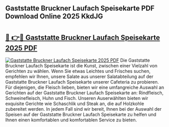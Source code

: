## Gaststatte Bruckner Laufach Speisekarte PDF Download Online 2025 KkdJG

# <h2><a href="http://gcbinuz.nevu.top/?p=Gaststatte+Bruckner+Laufach+Speisekarte">🔗 👉🔴 Gaststatte Bruckner Laufach Speisekarte 2025 PDF</a></h2>

[![Gaststatte Bruckner Laufach Speisekarte 2025 PDF](https://i.imgur.com/dBaPXMq.png)](http://gcbinuz.nevu.top/?p=Gaststatte+Bruckner+Laufach+Speisekarte)
Die Gaststatte Bruckner Laufach Speisekarte ist die Kunst, zwischen einer Vielzahl von Gerichten zu wählen. Wenn Sie etwas Leichtes und Frisches suchen, empfehlen wir Ihnen, unsere Salate aus unserer Salatabteilung auf der Gaststatte Bruckner Laufach Speisekarte unserer Cafeteria zu probieren. Für diejenigen, die Fleisch lieben, bieten wir eine umfangreiche Auswahl an Gerichten auf der Gaststatte Bruckner Laufach Speisekarte an: Rindfleisch, Schweinefleisch, Huhn und Fisch. Unseren Auserwählten bieten wir exquisite Gerichte wie Schaschlik und Steak an, die auf Holzkohle zubereitet werden. In jedem Fall sind wir bereit, Ihnen bei der Auswahl der Speisen auf der Gaststatte Bruckner Laufach Speisekarte zu helfen und Ihnen einen komfortablen und komfortablen Service zu bieten.
